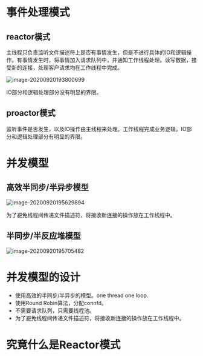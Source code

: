 # 事件处理模式

## reactor模式

主线程只负责监听文件描述符上是否有事情发生，但是不进行具体的IO和逻辑操作。有事情发生时，将事情加入请求队列中，并通知工作线程处理。读写数据，接受新的连接，处理客户请求均在工作线程中完成。

![image-20200920193800699](figure/image-20200920193800699.png)

IO部分和逻辑处理部分没有明显的界限。

## proactor模式

监听事件是否发生，以及IO操作由主线程来处理。工作线程完成业务逻辑。IO部分和逻辑处理部分有明显的界限。



# 并发模型

## 高效半同步/半异步模型

![image-20200920195629894](figure/image-20200920195629894.png)

为了避免线程间传递文件描述符，将接收新连接的操作放在工作线程中。

## 半同步/半反应堆模型

![image-20200920195705482](figure/image-20200920195705482.png)







# 并发模型的设计

- 使用高效的半同步/半异步的模型。one thread one loop.
- 使用Round Robin算法，分配connfd。
- 不需要请求队列，只需要线程池。
- 为了避免线程间传递文件描述符，将接收新连接的操作放在工作线程中。





# 究竟什么是Reactor模式

